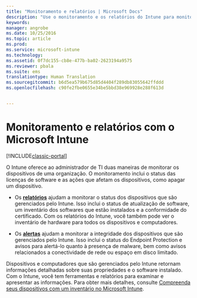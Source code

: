 ```yaml
---
title: "Monitoramento e relatórios | Microsoft Docs"
description: "Use o monitoramento e os relatórios do Intune para monitorar o status dos dispositivos em sua organização."
keywords: 
manager: angrobe
ms.date: 10/25/2016
ms.topic: article
ms.prod: 
ms.service: microsoft-intune
ms.technology: 
ms.assetid: 0f7dc155-cb8e-477b-ba02-2623194a9575
ms.reviewer: pbala
ms.suite: ems
translationtype: Human Translation
ms.sourcegitcommit: b6d5ea579b675d85d4404f289db83055642ffddd
ms.openlocfilehash: c90fe2fbe0655e34be5bbd38e969928e288f613d


---
```


# <a name="monitoring-and-reports-with-microsoft-intune"></a>Monitoramento e relatórios com o Microsoft Intune

[!INCLUDE[classic-portal](../includes/classic-portal.md)]

O Intune oferece ao administrador de TI duas maneiras de monitorar os dispositivos de uma organização. O monitoramento inclui o status das licenças de software e as ações que afetam os dispositivos, como apagar um dispositivo.

-   Os **[relatórios](../deploy-use/understand-microsoft-intune-operations-by-using-reports.md)** ajudam a monitorar o status dos dispositivos que são gerenciados pelo Intune. Isso inclui o status de atualização de software, um inventário dos softwares que estão instalados e a conformidade do certificado.
     Com os relatórios do Intune, você também pode ver o inventário de hardware para todos os dispositivos e computadores.

-   Os **[alertas](../deploy-use/get-notified-by-alerts.md)** ajudam a monitorar a integridade dos dispositivos que são gerenciados pelo Intune. Isso inclui o status do Endpoint Protection e avisos para alertá-lo quanto à presença de malware, bem como avisos relacionados a conectividade de rede ou espaço em disco limitado.

Dispositivos e computadores que são gerenciados pelo Intune retornam informações detalhadas sobre suas propriedades e o software instalado. Com o Intune, você tem ferramentas e relatórios para examinar e apresentar as informações. Para obter mais detalhes, consulte [Compreenda seus dispositivos com um inventário no Microsoft Intune](../deploy-use/understand-your-devices-with-inventory-in-microsoft-intune.md).



<!--HONumber=Dec16_HO2-->


